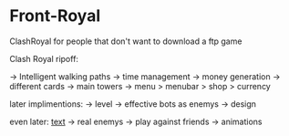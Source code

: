 # Front-Royal
ClashRoyal for people that don't want to download a ftp game

Clash Royal ripoff:





-> Intelligent walking paths
-> time management
-> money generation
-> different cards
-> main towers
-> menu
    > menubar
    > shop
    > currency




later implimentions:
    -> level
    -> effective bots as enemys
    -> design

even later: [text](https://www.google.com/url?sa=i&url=https%3A%2F%2Ftenor.com%2Fsearch%2Fsurprised-emoji-gifs&psig=AOvVaw1-mYpzzehbjX-mqu3hBRz0&ust=1751284871540000&source=images&cd=vfe&opi=89978449&ved=0CBEQjRxqFwoTCOC319fKlo4DFQAAAAAdAAAAABAE)
    -> real enemys
        -> play against friends
    -> animations
